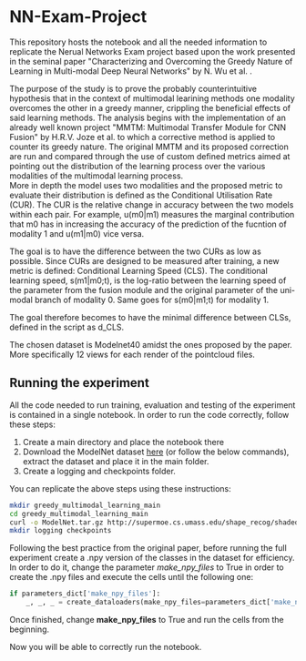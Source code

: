 
# NN-Exam-Project
<p>This repository hosts the notebook and all the needed information to replicate the Nerual Networks Exam project based upon the work presented in the seminal paper "Characterizing and Overcoming the Greedy Nature of Learning in Multi-modal Deep Neural Networks" by N. Wu et al. .<br>
  
The purpose of the study is to prove the probably counterintuitive hypothesis that in the context of multimodal learining methods one modality overcomes the other in a greedy manner, crippling the beneficial effects of said learning methods. The analysis begins with the implementation of an already well known project "MMTM: Multimodal Transfer Module for CNN Fusion" by H.R.V. Joze et al. to which a corrective method is applied to counter its greedy nature. The original MMTM and its proposed correction are run and compared through the use of custom defined metrics aimed at pointing out the distribution of the learning process over the various modalities of the multimodal learning process.<br>
More in depth the model uses two modalities and the proposed metric to evaluate their distribution is defined as the Conditional Utilisation Rate (CUR). The CUR is the relative change in accuracy between the two models within each pair. For example, u(m0|m1) measures the marginal contribution that m0 has in increasing the accuracy of the prediction of the fucntion of modality 1 and u(m1|m0) vice versa.<br>
  
The goal is to have the difference between the two CURs as low as possible. Since CURs are designed to be measured after training, a new metric is defined: Conditional Learning Speed (CLS). The conditional learning speed, s(m1|m0;t), is the log-ratio between the learning speed of the parameter from the fusion module and the original parameter of the uni-modal branch of modality 0. Same goes for s(m0|m1;t) for modality 1.<br>

The goal therefore becomes to have the minimal difference between CLSs, defined in the script as d_CLS.<br>

The chosen dataset is Modelnet40 amidst the ones proposed by the paper. More specifically 12 views for each render of the pointcloud files.
</p>

## Running the experiment

All the code needed to run training, evaluation and testing of the experiment is contained in a single notebook. In order to run the code correctly, follow these steps:

1. Create a main directory and place the notebook there
2. Download the ModelNet dataset [here](http://supermoe.cs.umass.edu/shape_recog/shaded_images.tar.gz) (or follow the below commands), extract the dataset and place it in the main folder.
3. Create a logging and checkpoints folder.

You can replicate the above steps using these instructions:

```bash
mkdir greedy_multimodal_learning_main
cd greedy_multimodal_learning_main
curl -o ModelNet.tar.gz http://supermoe.cs.umass.edu/shape_recog/shaded_images.tar.gz
mkdir logging checkpoints
```

Following the best practice from the original paper, before running the full experiment create a .npy version of the classes in the dataset for efficiency. In order to do it, change the parameter *make_npy_files* to True in order to create the .npy files and execute the cells until the following one:

```python
if parameters_dict['make_npy_files']:
    _, _, _ = create_dataloaders(make_npy_files=parameters_dict['make_npy_files'])
```

Once finished, change ******make_npy_files****** to True and run the cells from the beginning.

Now you will be able to correctly run the notebook.
